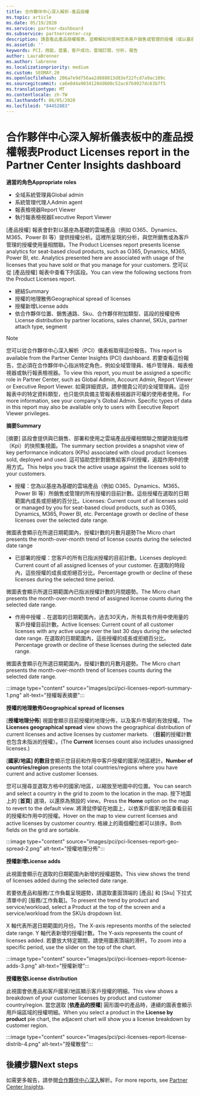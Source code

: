 ```yaml
---
title: 合作夥伴中心深入解析-產品授權
ms.topic: article
ms.date: 05/19/2020
ms.service: partner-dashboard
ms.subservice: partnercenter-csp
description: 請查看此產品授權報表，並瞭解如何使用您為客戶銷售或管理的授權（或以基座為基礎）雲端產品來進行改善。
ms.assetid: ''
keywords: PCI，效能，度量，客戶成功，雲端訂閱，分析，報告
author: LauraBrenner
ms.author: labrenne
ms.localizationpriority: medium
ms.custom: SEOMAY.20
ms.openlocfilehash: 206a7e9d756aa2d888813d83ef22fcd7a9ac109c
ms.sourcegitcommit: ca6e0d4a9034120dd600c52ac67b9927dc63b7f5
ms.translationtype: MT
ms.contentlocale: zh-TW
ms.lasthandoff: 06/05/2020
ms.locfileid: "84452883"
---
```

# <a name="product-licenses-report-in-the-partner-center-insights-dashboard"></a><span data-ttu-id="b7058-104">合作夥伴中心深入解析儀表板中的產品授權報表</span><span class="sxs-lookup"><span data-stu-id="b7058-104">Product Licenses report in the Partner Center Insights dashboard</span></span>

<span data-ttu-id="b7058-105">**適當的角色**</span><span class="sxs-lookup"><span data-stu-id="b7058-105">**Appropriate roles**</span></span>
- <span data-ttu-id="b7058-106">全域系統管理員</span><span class="sxs-lookup"><span data-stu-id="b7058-106">Global admin</span></span>
- <span data-ttu-id="b7058-107">系統管理代理人</span><span class="sxs-lookup"><span data-stu-id="b7058-107">Admin agent</span></span>
- <span data-ttu-id="b7058-108">報表檢視器</span><span class="sxs-lookup"><span data-stu-id="b7058-108">Report Viewer</span></span>
- <span data-ttu-id="b7058-109">執行報表檢視器</span><span class="sxs-lookup"><span data-stu-id="b7058-109">Executive Report Viewer</span></span>

<span data-ttu-id="b7058-110">[產品授權] 報表會針對以基座為基礎的雲端產品（例如 O365、Dynamics、M365、Power BI 等）提供授權分析。這裡所呈現的分析，與您所銷售或為客戶管理的授權使用量相關聯。</span><span class="sxs-lookup"><span data-stu-id="b7058-110">The Product Licenses report presents license analytics for seat-based cloud products, such as O365, Dynamics, M365, Power BI, etc. Analytics presented here are associated with usage of the licenses that you have sold or that you manage for your customers.</span></span> <span data-ttu-id="b7058-111">您可以從 [產品授權] 報表中查看下列區段。</span><span class="sxs-lookup"><span data-stu-id="b7058-111">You can view the following sections from the Product Licenses report.</span></span>

- <span data-ttu-id="b7058-112">總結</span><span class="sxs-lookup"><span data-stu-id="b7058-112">Summary</span></span>
- <span data-ttu-id="b7058-113">授權的地理散佈</span><span class="sxs-lookup"><span data-stu-id="b7058-113">Geographical spread of licenses</span></span>
- <span data-ttu-id="b7058-114">授權新增</span><span class="sxs-lookup"><span data-stu-id="b7058-114">License adds</span></span>
- <span data-ttu-id="b7058-115">依合作夥伴位置、銷售通路、Sku、合作夥伴附加類型、區段的授權發佈</span><span class="sxs-lookup"><span data-stu-id="b7058-115">License distribution by partner locations, sales channel, SKUs, partner attach type, segment</span></span>

 > [!NOTE]
 > <span data-ttu-id="b7058-116">您可以從合作夥伴中心深入解析（PCI）儀表板取得這份報告。</span><span class="sxs-lookup"><span data-stu-id="b7058-116">This report is available from the Partner Center Insights (PCI) dashboard.</span></span> <span data-ttu-id="b7058-117">若要查看這份報告，您必須在合作夥伴中心指派特定角色，例如全域管理員、帳戶管理員、報表檢視器或執行報表檢視器。</span><span class="sxs-lookup"><span data-stu-id="b7058-117">To view this report, you must be assigned a specific role in Partner Center, such as Global Admin, Account Admin, Report Viewer or Executive Report Viewer.</span></span> <span data-ttu-id="b7058-118">如需詳細資訊，請參閱貴公司的全域管理員。這份報表中的特定資料類型，也只能供具備主管報表檢視器許可權的使用者使用。</span><span class="sxs-lookup"><span data-stu-id="b7058-118">For more information, see your company's Global Admin. Specific types of data in this report may also be available only to users with Executive Report Viewer privileges.</span></span>

<span data-ttu-id="b7058-119">**摘要**</span><span class="sxs-lookup"><span data-stu-id="b7058-119">**Summary**</span></span>

<span data-ttu-id="b7058-120">[摘要] 區段會提供與已銷售、部署和使用之雲端產品授權相關聯之關鍵效能指標（Kpi）的快照集視圖。</span><span class="sxs-lookup"><span data-stu-id="b7058-120">The summary section provides a snapshot view of key performance indicators (KPIs) associated with cloud product licenses sold, deployed and used.</span></span> <span data-ttu-id="b7058-121">這可協助您針對銷售給客戶的授權，追蹤作用中的使用方式。</span><span class="sxs-lookup"><span data-stu-id="b7058-121">This helps you track the active usage against the licenses sold to your customers.</span></span>

- <span data-ttu-id="b7058-122">授權：您為以基座為基礎的雲端產品（例如 O365、Dynamics、M365、Power BI 等）所銷售或管理的所有授權的目前計數。這些授權在選取的日期範圍內成長或拒絕的百分比。</span><span class="sxs-lookup"><span data-stu-id="b7058-122">Licenses: Current count of all licenses sold or managed by you for seat-based cloud products, such as O365, Dynamics, M365, Power BI, etc. Percentage growth or decline of these licenses over the selected date range.</span></span>

<span data-ttu-id="b7058-123">微圖表會顯示在所選日期範圍內，授權計數的月數月趨勢</span><span class="sxs-lookup"><span data-stu-id="b7058-123">The Micro chart presents the month-over-month trend of license counts during the selected date range</span></span>

- <span data-ttu-id="b7058-124">已部署的授權：您客戶的所有已指派授權的目前計數。</span><span class="sxs-lookup"><span data-stu-id="b7058-124">Licenses deployed: Current count of all assigned licenses of your customer.</span></span>
<span data-ttu-id="b7058-125">在選取的時段內，這些授權的成長或拒絕百分比。</span><span class="sxs-lookup"><span data-stu-id="b7058-125">Percentage growth or decline of these licenses during the selected time period.</span></span>

<span data-ttu-id="b7058-126">微圖表會顯示所選日期範圍內已指派授權計數的月間趨勢。</span><span class="sxs-lookup"><span data-stu-id="b7058-126">The Micro chart presents the month-over-month trend of assigned license counts during the selected date range.</span></span>

- <span data-ttu-id="b7058-127">作用中授權 .. 在選取的日期範圍內，過去30天內，所有具有作用中使用量的客戶授權目前計數。</span><span class="sxs-lookup"><span data-stu-id="b7058-127">Active licenses: Current count of all customer licenses with any active usage over the last 30 days during the selected date range.</span></span>
<span data-ttu-id="b7058-128">在選取的日期範圍內，這些授權的成長或拒絕百分比。</span><span class="sxs-lookup"><span data-stu-id="b7058-128">Percentage growth or decline of these licenses during the selected date range.</span></span>

<span data-ttu-id="b7058-129">微圖表會顯示在所選日期範圍內，授權計數的月數月趨勢。</span><span class="sxs-lookup"><span data-stu-id="b7058-129">The Micro chart presents the month-over-month trend of licenses counts during the selected date range.</span></span>

:::image type="content" source="images/pci/pci-licenses-report-summary-1.png" alt-text="授權報表摘要":::

<span data-ttu-id="b7058-131">**授權的地理散佈**</span><span class="sxs-lookup"><span data-stu-id="b7058-131">**Geographical spread of licenses**</span></span>

<span data-ttu-id="b7058-132">[**授權地理分佈**] 視圖會顯示目前授權的地理分佈，以及客戶市場的有效授權。</span><span class="sxs-lookup"><span data-stu-id="b7058-132">The **Licenses geographical spread** view shows the geographical distribution of current licenses and active licenses by customer markets.</span></span> <span data-ttu-id="b7058-133">（**目前**的授權計數也包含未指派的授權）。</span><span class="sxs-lookup"><span data-stu-id="b7058-133">(The **Current** licenses count also includes unassigned licenses.)</span></span>

<span data-ttu-id="b7058-134">[**國家/地區] 的數目**會顯示您目前和作用中客戶授權的國家/地區總計。</span><span class="sxs-lookup"><span data-stu-id="b7058-134">**Number of countries/region** presents the total countries/regions where you have current and active customer licenses.</span></span>

<span data-ttu-id="b7058-135">您可以搜尋並選取方格中的國家/地區，以縮放至地圖中的位置。</span><span class="sxs-lookup"><span data-stu-id="b7058-135">You can search and select a country in the grid to zoom to the location in the map.</span></span> <span data-ttu-id="b7058-136">按下地圖上的 [**首頁**] 選項，以還原為預設的 view。</span><span class="sxs-lookup"><span data-stu-id="b7058-136">Press the **Home** option on the map to revert to the default view.</span></span> <span data-ttu-id="b7058-137">將滑鼠停留在地圖上，以依客戶國家/地區查看目前的授權和作用中的授權。</span><span class="sxs-lookup"><span data-stu-id="b7058-137">Hover on the map to view current licenses and active licenses by customer country.</span></span> <span data-ttu-id="b7058-138">格線上的兩個欄位都可以排序。</span><span class="sxs-lookup"><span data-stu-id="b7058-138">Both fields on the grid are sortable.</span></span>

:::image type="content" source="images/pci/pci-licenses-report-geo-spread-2.png" alt-text="授權地理分佈":::

<span data-ttu-id="b7058-140">**授權新增**</span><span class="sxs-lookup"><span data-stu-id="b7058-140">**License adds**</span></span>

<span data-ttu-id="b7058-141">此視圖會顯示在選取的日期範圍內新增的授權趨勢。</span><span class="sxs-lookup"><span data-stu-id="b7058-141">This view shows the trend of licenses added during the selected date range.</span></span> 

<span data-ttu-id="b7058-142">若要依產品和服務/工作負載呈現趨勢，請選取畫面頂端的 [產品] 和 [Sku] 下拉式清單中的 [服務/工作負載]。</span><span class="sxs-lookup"><span data-stu-id="b7058-142">To present the trend by product and service/workload, select a Product at the top of the screen and a service/workload from the SKUs dropdown list.</span></span>

<span data-ttu-id="b7058-143">X 軸代表所選日期範圍的月份。</span><span class="sxs-lookup"><span data-stu-id="b7058-143">The X-axis represents months of the selected date range.</span></span> <span data-ttu-id="b7058-144">Y 軸代表新增的授權計數。</span><span class="sxs-lookup"><span data-stu-id="b7058-144">The Y-axis represents the count of licenses added.</span></span> <span data-ttu-id="b7058-145">若要放大特定期間，請使用圖表頂端的滑杆。</span><span class="sxs-lookup"><span data-stu-id="b7058-145">To zoom into a specific period, use the slider on the top of the chart.</span></span>

:::image type="content" source="images/pci/pci-licenses-report-license-adds-3.png" alt-text="授權新增":::

<span data-ttu-id="b7058-147">**授權散發**</span><span class="sxs-lookup"><span data-stu-id="b7058-147">**License distribution**</span></span>

<span data-ttu-id="b7058-148">此視圖會依產品和客戶國家/地區顯示客戶授權的明細。</span><span class="sxs-lookup"><span data-stu-id="b7058-148">This view shows a breakdown of your customer licenses by product and customer country/region.</span></span> <span data-ttu-id="b7058-149">當您選取 [**依產品的授權**] 圓形圖中的產品時，連續的圖表會顯示用戶端區域的授權明細。</span><span class="sxs-lookup"><span data-stu-id="b7058-149">When you select a product in the **License by product** pie chart, the adjacent chart will show you a license breakdown by customer region.</span></span>

:::image type="content" source="images/pci/pci-licenses-report-license-distrib-4.png" alt-text="授權散發":::

## <a name="next-steps"></a><span data-ttu-id="b7058-151">後續步驟</span><span class="sxs-lookup"><span data-stu-id="b7058-151">Next steps</span></span>

<span data-ttu-id="b7058-152">如需更多報告，請參閱[合作夥伴中心深入](partner-center-insights.md)解析。</span><span class="sxs-lookup"><span data-stu-id="b7058-152">For more reports, see [Partner Center Insights](partner-center-insights.md).</span></span>
